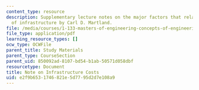 ```yaml
---
content_type: resource
description: Supplementary lecture notes on the major factors that relate to the cost
  of infrastructure by Carl D. Martland.
file: /media/courses/1-133-masters-of-engineering-concepts-of-engineering-practice-fall-2007/e2f9b6531746821e5d7795d2d7e108a9_inf_costs.pdf
file_type: application/pdf
learning_resource_types: []
ocw_type: OCWFile
parent_title: Study Materials
parent_type: CourseSection
parent_uid: 850092ad-8107-bd54-b1ab-50571d058dbf
resourcetype: Document
title: Note on Infrastructure Costs
uid: e2f9b653-1746-821e-5d77-95d2d7e108a9
---
```

